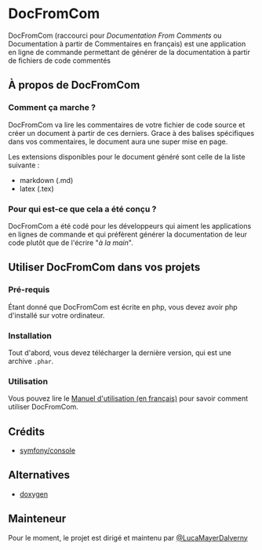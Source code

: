 # DocFromCom

DocFromCom (raccourci pour *Documentation From Comments* ou Documentation à partir de Commentaires en français) est une application en ligne de commande permettant de générer de la documentation à partir de fichiers de code commentés

## À propos de DocFromCom

### Comment ça marche ?

DocFromCom va lire les commentaires de votre fichier de code source et créer un document à partir de ces derniers. Grace à des balises spécifiques dans vos commentaires, le document aura une super mise en page.  

Les extensions disponibles pour le document généré sont celle de la liste suivante : 

+ markdown (.md)
+ latex (.tex)

### Pour qui est-ce que cela a été conçu ?

DocFromCom a été codé pour les développeurs qui aiment les applications en  lignes de commande et qui préfèrent générer la documentation de leur code plutôt que de l'écrire "*à la main*".  

## Utiliser DocFromCom dans vos projets

### Pré-requis

Étant donné que DocFromCom est écrite en php, vous devez avoir php d'installé sur votre ordinateur.

### Installation

Tout d'abord, vous devez télécharger la dernière version, qui est une archive `.phar`.

### Utilisation

Vous pouvez lire le [Manuel d'utilisation (en français)](https://github.com/LucaMayerDalverny/DocFromCom/blob/master/USER_MANUAL_FR.md) pour savoir comment utiliser DocFromCom. 

## Crédits

+ [symfony/console](https://github.com/symfony/console)

## Alternatives

+ [doxygen](https://github.com/doxygen/doxygen)

## Mainteneur

Pour le moment, le projet est dirigé et maintenu par [@LucaMayerDalverny](https://github.com/LucaMayerDalverny)